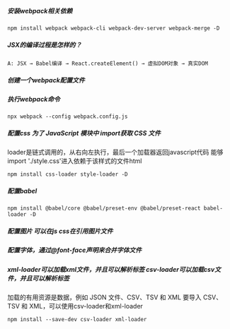 #####  安装webpack相关依赖
```
npm install webpack webpack-cli webpack-dev-server webpack-merge -D
```
##### JSX的编译过程是怎样的？
```
A: JSX → Babel编译 → React.createElement() → 虚拟DOM对象 → 真实DOM
```

##### 创建一个webpack配置文件

##### 执行webpack命令
```
npx webpack --config webpack.config.js
```

##### 配置css 为了 JavaScript 模块中 import获取 CSS 文件
loader是链式调用的，从右向左执行，最后一个加载器返回javascript代码
能够import './style.css'进入依赖于该样式的文件html
 
```
npm install css-loader style-loader -D
```

##### 配置babel
```
npm install @babel/core @babel/preset-env @babel/preset-react babel-loader -D
```

##### 配置图片 可以在js css在引用图片文件

 
##### 配置字体，通过@font-face声明来合并字体文件

##### xml-loader可以加载xml文件，并且可以解析标签 csv-loader可以加载csv文件，并且可以解析标签
加载的有用资源是数据，例如 JSON 文件、CSV、TSV 和 XML
要导入 CSV、TSV 和 XML，可以使用csv-loader和xml-loader
```
npm install --save-dev csv-loader xml-loader
```
